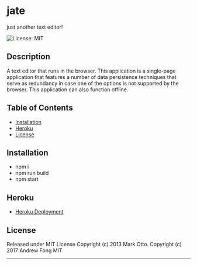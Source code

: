 # jate
just another text editor!

![License: MIT](https://img.shields.io/badge/License-MIT-yellow.svg)

## Description
A text editor that runs in the browser. This application is a single-page application that features a number of data persistence techniques that serve as redundancy in case one of the options is not supported by the browser. This application can also function offline.

## Table of Contents
- [Installation](#installation)
- [Heroku](#heroku)
- [License](#license)

## Installation
- npm i
- npm run build
- npm start


## Heroku
- <a href="https://fathomless-taiga-01525.herokuapp.com/">Heroku Deployment</a>


## License

Released under MIT License Copyright (c) 2013 Mark Otto. Copyright (c) 2017 Andrew Fong MIT

---